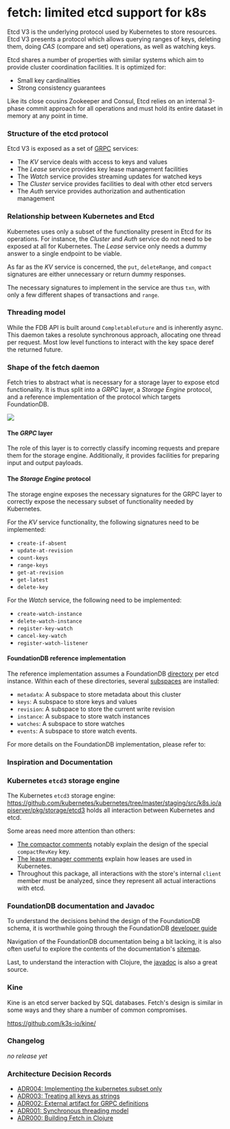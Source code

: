 fetch: limited etcd support for k8s
===================================

Etcd V3 is the underlying protocol used by Kubernetes to store
resources. Etcd V3 presents a protocol which allows querying ranges
of keys, deleting them, doing *CAS* (compare and set) operations,
as well as watching keys.

Etcd shares a number of properties with similar systems which
aim to provide cluster coordination facilities. It is optimized for:

- Small key cardinalities
- Strong consistency guarantees

Like its close cousins Zookeeper and Consul, Etcd relies on an
internal 3-phase commit approach for all operations and must hold its
entire dataset in memory at any point in time.

### Structure of the etcd protocol

Etcd V3 is exposed as a set of [GRPC](https://grpc.io) services:

- The *KV* service deals with access to keys and values
- The *Lease* service provides key lease management facilities
- The *Watch* service provides streaming updates for watched keys
- The *Cluster* service provides facilities to deal with other etcd servers
- The *Auth* service provides authorization and authentication management

### Relationship between Kubernetes and Etcd

Kubernetes uses only a subset of the functionality present in Etcd for
its operations. For instance, the *Cluster* and *Auth* service do not
need to be exposed at all for Kubernetes. The *Lease* service only
needs a dummy answer to a single endpoint to be viable.

As far as the *KV* service is concerned, the `put`, `deleteRange`,
and `compact` signatures are either unnecessary or return dummy
responses.

The necessary signatures to implement in the service are thus
`txn`, with only a few different shapes of transactions and `range`.

### Threading model

While the FDB API is built around `CompletableFuture` and is inherently
async. This daemon takes a resolute synchronous approach, allocating one
thread per request. Most low level functions to interact with the key space
deref the returned future.

### Shape of the fetch daemon

Fetch tries to abstract what is necessary for a storage layer to expose
etcd functionality. It is thus split into a *GRPC* layer, a *Storage Engine*
protocol, and a reference implementation of the protocol which targets
FoundationDB.

![](http://img.sos-ch-dk-2.exo.io/fetch/architecture.png)

#### The *GRPC* layer

The role of this layer is to correctly classify incoming requests
and prepare them for the storage engine. Additionally, it provides
facilities for preparing input and output payloads.

#### The *Storage Engine* protocol

The storage engine exposes the necessary signatures for the GRPC layer
to correctly expose the necessary subset of functionality needed by
Kubernetes.

For the *KV* service functionality, the following signatures need to
be implemented:

- `create-if-absent`
- `update-at-revision`
- `count-keys`
- `range-keys`
- `get-at-revision`
- `get-latest`
- `delete-key`

For the *Watch* service, the following need to be implemented:

- `create-watch-instance`
- `delete-watch-instance`
- `register-key-watch`
- `cancel-key-watch`
- `register-watch-listener`

#### FoundationDB reference implementation

The reference implementation assumes a FoundationDB [directory](https://apple.github.io/foundationdb/developer-guide.html#directories)
per etcd instance. Within each of these directories, several [subspaces](https://apple.github.io/foundationdb/developer-guide.html#subspaces)
are installed:

- `metadata`: A subspace to store metadata about this cluster
- `keys`: A subspace to store keys and values
- `revision`: A subspace to store the current write revision
- `instance`: A subspace to store watch instances
- `watches`: A subspace to store watches
- `events`: A subspace to store watch events.

For more details on the FoundationDB implementation, please refer to: [](docs/foundationdb.md)

### Inspiration and Documentation

### Kubernetes `etcd3` storage engine

The Kubernetes `etcd3` storage engine:
https://github.com/kubernetes/kubernetes/tree/master/staging/src/k8s.io/apiserver/pkg/storage/etcd3
holds all interaction between Kubernetes and etcd.

Some areas need more attention than others:

- [The compactor comments](https://github.com/kubernetes/kubernetes/blob/master/staging/src/k8s.io/apiserver/pkg/storage/etcd3/compact.go#L73)
  notably explain the design of the special `compactRevKey` key.
- [The lease manager comments](https://github.com/kubernetes/kubernetes/blob/master/staging/src/k8s.io/apiserver/pkg/storage/etcd3/lease_manager.go)
  explain how leases are used in Kubernetes.
- Throughout this package, all interactions with the store's internal `client`
  member must be analyzed, since they represent all actual interactions with
  etcd.

### FoundationDB documentation and Javadoc

To understand the decisions behind the design of the FoundationDB
schema, it is worthwhile going through the FoundationDB [developer
guide](https://apple.github.io/foundationdb/developer-guide.html)

Navigation of the FoundationDB documentation being a bit lacking, it is
also often useful to explore the contents of the documentation's
[sitemap](https://apple.github.io/foundationdb/contents.html).

Last, to understand the interaction with Clojure, the
[javadoc](https://apple.github.io/foundationdb/javadoc/index.html) is also a
great source.

### Kine

Kine is an etcd server backed by SQL databases. Fetch's design is similar
in some ways and they share a number of common compromises.

https://github.com/k3s-io/kine/


### Changelog

*no release yet*

### Architecture Decision Records

- [ADR004: Implementing the kubernetes subset only](docs/adrs/adr004.md)
- [ADR003: Treating all keys as strings](docs/adrs/adr003.md)
- [ADR002: External artifact for GRPC definitions](docs/adrs/adr002.md)
- [ADR001: Synchronous threading model](docs/adrs/adr001.md)
- [ADR000: Building Fetch in Clojure](docs/adrs/adr000.md)

